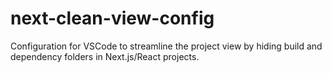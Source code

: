 # next-clean-view-config
Configuration for VSCode to streamline the project view by hiding build and dependency folders in Next.js/React projects.
